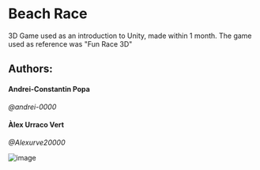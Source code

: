 # Beach Race


3D Game used as an introduction to Unity, made within 1 month. The game used as reference was "Fun Race 3D"

## Authors:
 #### Andrei-Constantin Popa
 *@andrei-0000*
 ####  Àlex Urraco Vert
 *@Alexurve20000*

![image](https://user-images.githubusercontent.com/99889812/178136379-10a18543-7017-4e57-9b9b-d1c7bed4b789.png)
